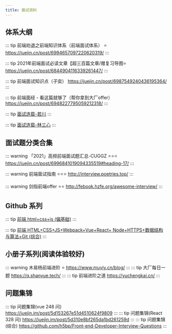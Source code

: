 ```yaml
---
title: 面试资料
---
```

## 体系大纲

  ::: tip
  前端劝退之前端知识体系（前端面试体系） ⭐️
  <https://juejin.cn/post/6994657097220620319/>
  :::

  ::: tip
  2021年前端面试必读文章【超三百篇文章/赠复习导图⭐️
  <https://juejin.cn/post/6844904116339261447/>
  :::

  ::: tip
  前端面试知识点（子奕）
  <https://juejin.cn/post/6987549240436195364/>
  :::

  ::: tip
  前端面经 - 看这篇就够了（帮你拿到大厂offer）
  <https://juejin.cn/post/6948227795059212318/>
  :::

  ::: tip
  [面试连载-若川](https://mp.weixin.qq.com/mp/appmsgalbum?action=getalbum&__biz=MzA5MjQwMzQyNw==&scene=1&album_id=1932984266565484545&count=3&from=singlemessage#wechat_redirect/)
  :::

  ::: tip
  [面试连载-林三心](https://mp.weixin.qq.com/mp/appmsgalbum?__biz=Mzg2NjY2NTcyNg==&action=getalbum&album_id=2003210846117642242&scene=173&from_msgid=2247485559&from_itemidx=1&count=3&nolastread=1#wechat_redirect)
  :::

## 面试题分类合集

  ::: warning
  「2021」高频前端面试题汇总-CUGGZ ⭐️⭐️⭐️
  <https://juejin.cn/post/6996841019094335519#heading-17/>
  :::

  ::: warning
  前端面试指南 ⭐️⭐️⭐️
  <http://interview.poetries.top/>
  :::

  ::: warning
  剑指前端offer ⭐️⭐️
  <http://febook.hzfe.org/awesome-interview/>
  :::
  
  
## Github 系列

  ::: tip
    [前端 html+css+js (偏基础)](https://github.com/yangshun/front-end-interview-handbook/blob/master/Translations/Chinese/README.md)
  :::

  ::: tip
     [前端 HTML+CSS+JS+Webpack+Vue+React+ Node+HTTPS+数据结构与算法+Git (综合)](https://github.com/biaochenxuying/blog/blob/master/interview/fe-interview.md)
  :::

## 小册子系列(阅读体验较好)

  ::: warning
  木易杨前端进阶 ⭐️
  <https://www.muyiy.cn/blog/>
  :::
  ::: tip
  大厂每日一题
  <https://q.shanyue.tech/>
  :::
  ::: tip
  前端进阶之道
  <https://yuchengkai.cn/>
  :::

## 问题集锦

  ::: tip
  问题集锦(vue 248 问)
  <https://juejin.im/post/5d153267e51d4510624f9809>
  :::
  ::: tip
  问题集锦(React 328 问)
  <https://juejin.im/post/5d310e8bf265da1bd261259d>
  :::
  ::: tip
  问题集锦(综合)
  <https://github.com/h5bp/Front-end-Developer-Interview-Questions>
  :::
